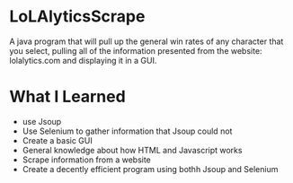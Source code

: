 # LoLAlyticsScrape

A java program that will pull up the general win rates of any character that you select, pulling all of the information presented from the website: lolalytics.com and displaying it in a GUI.

# What I Learned

* use Jsoup
* Use Selenium to gather information that Jsoup could not
* Create a basic GUI
* General knowledge about how HTML and Javascript works
* Scrape information from a website
* Create a decently efficient program using bothh Jsoup and Selenium
